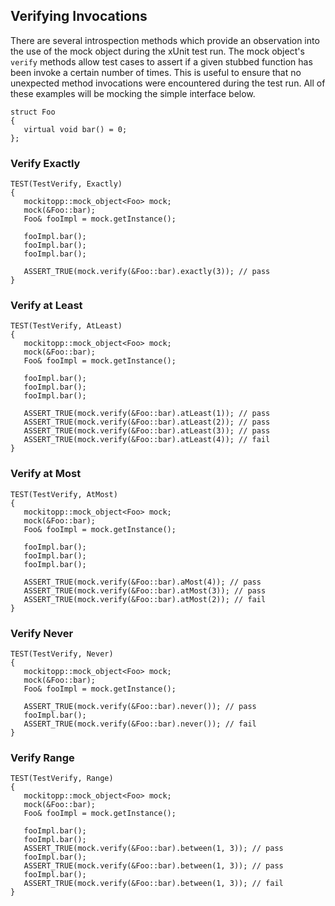 ## Verifying Invocations ##
There are several introspection methods which provide an observation into the use of the mock object during the xUnit test run. The mock object's `verify` methods allow test cases to assert if a given stubbed function has been invoke a certain number of times.  This is useful to ensure that no unexpected method invocations were encountered during the test run.  All of these examples will be mocking the simple interface below.

```
struct Foo
{
   virtual void bar() = 0;
};
```

### Verify Exactly ###
```
TEST(TestVerify, Exactly)
{
   mockitopp::mock_object<Foo> mock;
   mock(&Foo::bar);
   Foo& fooImpl = mock.getInstance();

   fooImpl.bar();
   fooImpl.bar();
   fooImpl.bar();

   ASSERT_TRUE(mock.verify(&Foo::bar).exactly(3)); // pass
}
```

### Verify at Least ###
```
TEST(TestVerify, AtLeast)
{
   mockitopp::mock_object<Foo> mock;
   mock(&Foo::bar);
   Foo& fooImpl = mock.getInstance();

   fooImpl.bar();
   fooImpl.bar();
   fooImpl.bar();

   ASSERT_TRUE(mock.verify(&Foo::bar).atLeast(1)); // pass
   ASSERT_TRUE(mock.verify(&Foo::bar).atLeast(2)); // pass
   ASSERT_TRUE(mock.verify(&Foo::bar).atLeast(3)); // pass
   ASSERT_TRUE(mock.verify(&Foo::bar).atLeast(4)); // fail
}
```

### Verify at Most ###
```
TEST(TestVerify, AtMost)
{
   mockitopp::mock_object<Foo> mock;
   mock(&Foo::bar);
   Foo& fooImpl = mock.getInstance();

   fooImpl.bar();
   fooImpl.bar();
   fooImpl.bar();

   ASSERT_TRUE(mock.verify(&Foo::bar).aMost(4)); // pass
   ASSERT_TRUE(mock.verify(&Foo::bar).atMost(3)); // pass
   ASSERT_TRUE(mock.verify(&Foo::bar).atMost(2)); // fail
}
```

### Verify Never ###
```
TEST(TestVerify, Never)
{
   mockitopp::mock_object<Foo> mock;
   mock(&Foo::bar);
   Foo& fooImpl = mock.getInstance();

   ASSERT_TRUE(mock.verify(&Foo::bar).never()); // pass
   fooImpl.bar();
   ASSERT_TRUE(mock.verify(&Foo::bar).never()); // fail
}
```

### Verify Range ###
```
TEST(TestVerify, Range)
{
   mockitopp::mock_object<Foo> mock;
   mock(&Foo::bar);
   Foo& fooImpl = mock.getInstance();

   fooImpl.bar();
   fooImpl.bar();
   ASSERT_TRUE(mock.verify(&Foo::bar).between(1, 3)); // pass
   fooImpl.bar();
   ASSERT_TRUE(mock.verify(&Foo::bar).between(1, 3)); // pass
   fooImpl.bar();
   ASSERT_TRUE(mock.verify(&Foo::bar).between(1, 3)); // fail
}
```